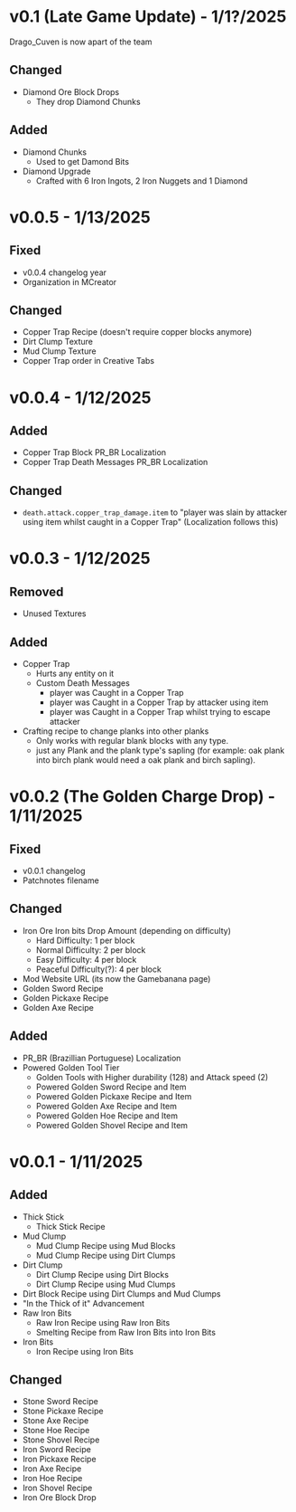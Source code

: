 # v0.1 (Late Game Update) - 1/1?/2025
Drago_Cuven is now apart of the team
## Changed
- Diamond Ore Block Drops
    - They drop Diamond Chunks
## Added
- Diamond Chunks
    - Used to get Damond Bits
- Diamond Upgrade
    - Crafted with 6 Iron Ingots, 2 Iron Nuggets and 1 Diamond

# v0.0.5 - 1/13/2025
## Fixed
- v0.0.4 changelog year
- Organization in MCreator
## Changed
- Copper Trap Recipe (doesn't require copper blocks anymore)
- Dirt Clump Texture
- Mud Clump Texture
- Copper Trap order in Creative Tabs

# v0.0.4 - 1/12/2025
## Added
- Copper Trap Block PR_BR Localization
- Copper Trap Death Messages PR_BR Localization
## Changed
- `death.attack.copper_trap_damage.item` to "player was slain by attacker using item whilst caught in a Copper Trap" (Localization follows this)

# v0.0.3 - 1/12/2025
## Removed
- Unused Textures
## Added
- Copper Trap
    - Hurts any entity on it
    - Custom Death Messages
        - player was Caught in a Copper Trap
        - player was Caught in a Copper Trap by attacker using item
        - player was Caught in a Copper Trap whilst trying to escape attacker
- Crafting recipe to change planks into other planks
    - Only works with regular blank blocks with any type.
    - just any Plank and the plank type's sapling (for example: oak plank into birch plank would need a oak plank and birch sapling).

# v0.0.2 (The Golden Charge Drop) - 1/11/2025
## Fixed
- v0.0.1 changelog
- Patchnotes filename
## Changed
- Iron Ore Iron bits Drop Amount (depending on difficulty)
    - Hard Difficulty: 1 per block
    - Normal Difficulty: 2 per block
    - Easy Difficulty: 4 per block
    - Peaceful Difficulty(?): 4 per block
- Mod Website URL (its now the Gamebanana page)
- Golden Sword Recipe
- Golden Pickaxe Recipe
- Golden Axe Recipe
## Added
- PR_BR (Brazillian Portuguese) Localization
- Powered Golden Tool Tier
    - Golden Tools with Higher durability (128) and Attack speed (2)
    - Powered Golden Sword Recipe and Item
    - Powered Golden Pickaxe Recipe and Item
    - Powered Golden Axe Recipe and Item
    - Powered Golden Hoe Recipe and Item
    - Powered Golden Shovel Recipe and Item

# v0.0.1 - 1/11/2025
## Added
- Thick Stick
    - Thick Stick Recipe
- Mud Clump
    - Mud Clump Recipe using Mud Blocks
    - Mud Clump Recipe using Dirt Clumps
- Dirt Clump
    - Dirt Clump Recipe using Dirt Blocks
    - Dirt Clump Recipe using Mud Clumps
- Dirt Block Recipe using Dirt Clumps and Mud Clumps
- "In the Thick of it" Advancement
- Raw Iron Bits
    - Raw Iron Recipe using Raw Iron Bits
    - Smelting Recipe from Raw Iron Bits into Iron Bits
- Iron Bits
    - Iron Recipe using Iron Bits
## Changed
- Stone Sword Recipe
- Stone Pickaxe Recipe
- Stone Axe Recipe
- Stone Hoe Recipe
- Stone Shovel Recipe
- Iron Sword Recipe
- Iron Pickaxe Recipe
- Iron Axe Recipe
- Iron Hoe Recipe
- Iron Shovel Recipe
- Iron Ore Block Drop